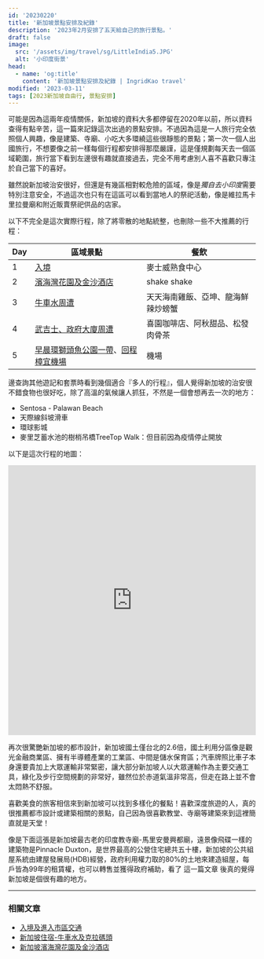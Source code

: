 ```yaml
---
id: '20230220'
title: '新加坡景點安排及紀錄'
description: '2023年2月安排了五天給自己的旅行景點。'
draft: false
image:
  src: '/assets/img/travel/sg/LittleIndia5.JPG'
  alt: '小印度街景'
head:
  - name: 'og:title'
    content: '新加坡景點安排及紀錄 | IngridKao travel'
modified: '2023-03-11'
tags: [2023新加坡自由行, 景點安排]
---
```


可能是因為這兩年疫情關係，新加坡的資料大多都停留在2020年以前，所以資料查得有點辛苦，這一篇來記錄這次出過的景點安排。不過因為這是一人旅行完全依照個人興趣，像是建築、寺廟、小吃大多環繞這些很靜態的景點；第一次一個人出國旅行，不想要像之前一樣每個行程都安排得那麼嚴謹，這是僅規劃每天去一個區域範圍，旅行當下看到左邊很有趣就直接過去，完全不用考慮別人喜不喜歡只專注於自己當下的喜好。

<div class="img-vertical">
  	<images :path="/img/travel/sg/LittleIndia5.JPG" :alt="'小印度街景'"></images>
</div>

雖然說新加坡治安很好，但還是有幾區相對較危險的區域，像是*獨自去小印度*需要特別注意安全，不過這次也只有在這區可以看到當地人的祭祀活動，像是維拉馬卡里拉曼廟和附近販賣祭祀供品的店家。

<div class="img-horizontal">
  	<images :path="/img/travel/sg/LittleIndia4.JPG" :alt="'小印度市場'"></images>
  	<images :path="/img/travel/sg/Veeramakaliamman.JPG" :alt="'維拉馬卡里拉曼廟'"></images>
</div>

以下不完全是這次實際行程，除了將零散的地點統整，也刪除一些不大推薦的行程：

|Day|區域景點 |餐飲 |
|---|-------------------------------------|--------------|
|1  |[入境](/travel/singapore_preparation)|麥士威熟食中心 |
|2  |[濱海灣花園及金沙酒店](/travel/singapore_zone1)|shake shake  |
|3  |[牛車水周遭](/travel/singapore_zone2)|天天海南雞飯、亞坤、龍海鮮辣炒螃蟹  |
|4  |[武吉士、政府大廈周遭](/travel/singapore_zone3)|喜園咖啡店、阿秋甜品、松發肉骨茶  |
|5  |[早晨環獅頭魚公園一帶](/travel/singapore_zone1)、[回程樟宜機場](/travel/singapore_zone1)|機場  |

邊查詢其他遊記和套票時看到幾個適合『多人的行程』，個人覺得新加坡的治安很不錯食物也很好吃，除了高溫的氣候讓人抓狂，不然是一個會想再去一次的地方：
* Sentosa - Palawan Beach
* <links href="https://tinyurl.com/22jbeu33">天際線斜坡滑車</links>
* <links href="https://tinyurl.com/28k4og46">環球影城</links>
* 麥里芝蓄水池的樹梢吊橋TreeTop Walk：但目前因為疫情停止開放

以下是這次行程的地圖：
<iframe src="https://www.google.com/maps/d/embed?mid=1RDDbmwPXrtwbJZ0s0h4bcEnXbc0_fI8&ehbc=2E312F" width="100%" height="550" frameBorder="0" allowfullscreen="" allow="autoplay; clipboard-write; encrypted-media; fullscreen; picture-in-picture" loading="lazy"></iframe>

再次很驚艷新加坡的都市設計，新加坡國土僅台北的2.6倍，國土利用分區像是觀光金融商業區、擁有半導體產業的工業區、中間是儲水保育區；汽車牌照比車子本身還要貴加上大眾運輸非常緊密，讓大部分新加坡人以大眾運輸作為主要交通工具，綠化及步行空間規劃的非常好，雖然位於赤道氣溫非常高，但走在路上並不會太悶熱不舒服。

<div class="img-vertical">
  	<images :path="/img/travel/sg/street.JPG" :alt="'街景'"></images>
	<images :path="/img/travel/sg/LittleIndia1.JPG" :alt="'一整排的逃生梯很可愛'"></images>
</div>

喜歡美食的旅客相信來到新加坡可以找到多樣化的餐點！喜歡深度旅遊的人，真的很推薦都市設計或建築相關的景點，自己因為很喜歡教堂、寺廟等建築來到這裡簡直就是天堂！

像是下面這張是新加坡最古老的印度教寺廟-馬里安曼興都廟，遠景像飛碟一樣的建築物是Pinnacle Duxton，是世界最高的公營住宅總共五十樓，新加坡的公共組屋系統由建屋發展局(HDB)經營，政府利用權力取的80%的土地來建造組屋，每戶皆為99年的租賃權，也可以轉售並獲得政府補助，看了
<links href="https://www.cw.com.tw/article/5083709">這一篇文章</links>
後真的覺得新加坡是個很有趣的地方。

<div class="img-horizontal">
  	<images :path="/img/travel/sg/Mariamman2.JPG" :alt="'馬里安曼興都廟'"></images>
</div>



---------------------------------------
### 相關文章

- [入境及進入市區交通](/travel/singapore_preparation)
- [新加坡住宿-牛車水及克拉碼頭](/travel/singapore_hotel)
- [新加坡濱海灣花園及金沙酒店](/travel/singapore_zone1)

[^1]: <a target="_blank" rel="noreferrer noopenner" class="text-xs" href="https://mimihan.tw/sands-water-dance/">【參考文章】Mimi韓 - 濱海灣金沙酒店水舞秀：演出時間＆交通彙整，新加坡必看絢麗夜間燈光秀</a>
